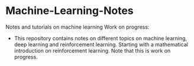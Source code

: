 # Machine-Learning-Notes
Notes and tutorials on machine learning
Work on progress:

* This repository contains notes on different topics on machine learning, deep learning and reinforcement learning. Starting with a mathematical introduction on reinforcement learning. Note that this is work on progress.
